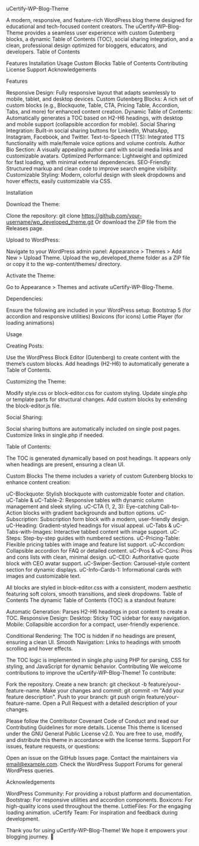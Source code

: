uCertify-WP-Blog-Theme

A modern, responsive, and feature-rich WordPress blog theme designed for educational and tech-focused content creators. The uCertify-WP-Blog-Theme provides a seamless user experience with custom Gutenberg blocks, a dynamic Table of Contents (TOC), social sharing integration, and a clean, professional design optimized for bloggers, educators, and developers.
Table of Contents

Features
Installation
Usage
Custom Blocks
Table of Contents
Contributing
License
Support
Acknowledgements

Features

Responsive Design: Fully responsive layout that adapts seamlessly to mobile, tablet, and desktop devices.
Custom Gutenberg Blocks: A rich set of custom blocks (e.g., Blockquote, Table, CTA, Pricing Table, Accordion, Tabs, and more) for enhanced content creation.
Dynamic Table of Contents: Automatically generates a TOC based on H2-H6 headings, with desktop and mobile support (collapsible accordion for mobile).
Social Sharing Integration: Built-in social sharing buttons for LinkedIn, WhatsApp, Instagram, Facebook, and Twitter.
Text-to-Speech (TTS): Integrated TTS functionality with male/female voice options and volume controls.
Author Bio Section: A visually appealing author card with social media links and customizable avatars.
Optimized Performance: Lightweight and optimized for fast loading, with minimal external dependencies.
SEO-Friendly: Structured markup and clean code to improve search engine visibility.
Customizable Styling: Modern, colorful design with sleek dropdowns and hover effects, easily customizable via CSS.

Installation

Download the Theme:

Clone the repository: git clone https://github.com/your-username/wp_developed_theme.git
Or download the ZIP file from the Releases page.


Upload to WordPress:

Navigate to your WordPress admin panel: Appearance > Themes > Add New > Upload Theme.
Upload the wp_developed_theme folder as a ZIP file or copy it to the wp-content/themes/ directory.


Activate the Theme:

Go to Appearance > Themes and activate uCertify-WP-Blog-Theme.


Dependencies:

Ensure the following are included in your WordPress setup:
Bootstrap 5 (for accordion and responsive utilities)
Boxicons (for icons)
Lottie Player (for loading animations)





Usage

Creating Posts:

Use the WordPress Block Editor (Gutenberg) to create content with the theme’s custom blocks.
Add headings (H2-H6) to automatically generate a Table of Contents.


Customizing the Theme:

Modify style.css or block-editor.css for custom styling.
Update single.php or template parts for structural changes.
Add custom blocks by extending the block-editor.js file.


Social Sharing:

Social sharing buttons are automatically included on single post pages. Customize links in single.php if needed.


Table of Contents:

The TOC is generated dynamically based on post headings. It appears only when headings are present, ensuring a clean UI.



Custom Blocks
The theme includes a variety of custom Gutenberg blocks to enhance content creation:

uC-Blockquote: Stylish blockquote with customizable footer and citation.
uC-Table & uC-Table-2: Responsive tables with dynamic column management and sleek styling.
uC-CTA (1, 2, 3): Eye-catching Call-to-Action blocks with gradient backgrounds and button options.
uC-Subscription: Subscription form block with a modern, user-friendly design.
uC-Heading: Gradient-styled headings for visual appeal.
uC-Tabs & uC-Tabs-with-Images: Interactive tabbed content with image support.
uC-Steps: Step-by-step guides with numbered sections.
uC-Pricing-Table: Flexible pricing tables with image and feature list support.
uC-Accordion: Collapsible accordion for FAQ or detailed content.
uC-Pros & uC-Cons: Pros and cons lists with clean, minimal design.
uC-CEO: Authoritative quote block with CEO avatar support.
uC-Swiper-Section: Carousel-style content section for dynamic displays.
uC-Info-Cards-1: Informational cards with images and customizable text.

All blocks are styled in block-editor.css with a consistent, modern aesthetic featuring soft colors, smooth transitions, and sleek dropdowns.
Table of Contents
The dynamic Table of Contents (TOC) is a standout feature:

Automatic Generation: Parses H2-H6 headings in post content to create a TOC.
Responsive Design:
Desktop: Sticky TOC sidebar for easy navigation.
Mobile: Collapsible accordion for a compact, user-friendly experience.


Conditional Rendering: The TOC is hidden if no headings are present, ensuring a clean UI.
Smooth Navigation: Links to headings with smooth scrolling and hover effects.

The TOC logic is implemented in single.php using PHP for parsing, CSS for styling, and JavaScript for dynamic behavior.
Contributing
We welcome contributions to improve the uCertify-WP-Blog-Theme! To contribute:

Fork the repository.
Create a new branch: git checkout -b feature/your-feature-name.
Make your changes and commit: git commit -m "Add your feature description".
Push to your branch: git push origin feature/your-feature-name.
Open a Pull Request with a detailed description of your changes.

Please follow the Contributor Covenant Code of Conduct and read our Contributing Guidelines for more details.
License
This theme is licensed under the GNU General Public License v2.0. You are free to use, modify, and distribute this theme in accordance with the license terms.
Support
For issues, feature requests, or questions:

Open an issue on the GitHub Issues page.
Contact the maintainers via email@example.com.
Check the WordPress Support Forums for general WordPress queries.

Acknowledgements

WordPress Community: For providing a robust platform and documentation.
Bootstrap: For responsive utilities and accordion components.
Boxicons: For high-quality icons used throughout the theme.
LottieFiles: For the engaging loading animation.
uCertify Team: For inspiration and feedback during development.


Thank you for using uCertify-WP-Blog-Theme! We hope it empowers your blogging journey. 🚀